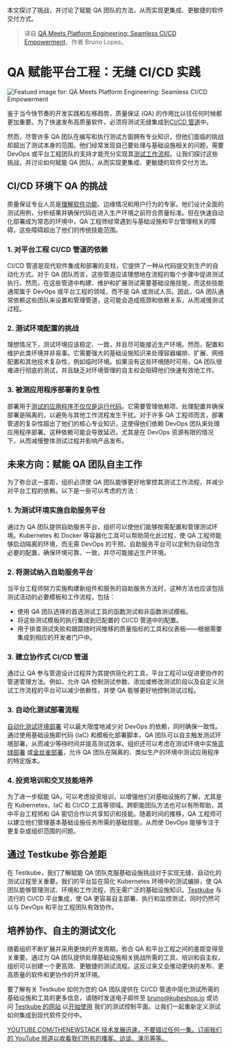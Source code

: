 
<!--
title: 质保团队与平台工程团队的融合：无缝 CI/CD 赋能
cover: https://cdn.thenewstack.io/media/2024/12/c979882e-qa.jpg
-->

本文探讨了挑战，并讨论了赋能 QA 团队的方法，从而实现更集成、更敏捷的软件交付方式。

> 译自 [QA Meets Platform Engineering: Seamless CI/CD Empowerment](https://thenewstack.io/qa-meets-platform-engineering-seamless-ci-cd-empowerment/)，作者 Bruno Lopes。


# QA 赋能平台工程：无缝 CI/CD 实践

![Featued image for: QA Meets Platform Engineering: Seamless CI/CD Empowerment](https://cdn.thenewstack.io/media/2024/12/c979882e-qa-1024x576.jpg)

鉴于当今快节奏的开发实践和左移趋势，质量保证 (QA) 的作用比以往任何时候都更加重要。为了快速发布高质量软件，必须将测试无缝集成到[CI/CD 管道](https://thenewstack.io/ci-cd/)中。

然而，尽管许多 QA 团队在编写和执行测试方面拥有专业知识，但他们面临的挑战却超出了测试本身的范围。他们经常发现自己要处理与基础设施相关的问题，需要 DevOps 或平台工程团队的支持才能充分实现其[测试工作流程](https://thenewstack.io/a-5-step-framework-for-test-execution/)。让我们探讨这些挑战，并讨论如何赋能 QA 团队，从而实现更集成、更敏捷的软件交付方法。

## CI/CD 环境下 QA 的挑战

质量保证专业人员是[理解软件功能](https://thenewstack.io/are-monolith-ci-cd-pipelines-killing-quality-in-your-software/)、边缘情况和用户行为的专家。他们设计全面的测试用例，分析结果并确保代码在进入生产环境之前符合质量标准。但在快速自动化部署成为常态的环境中，QA 工程师经常遇到与基础设施和平台管理相关的障碍，这些障碍超出了他们的传统技能范围。

### 1. 对平台工程 CI/CD 管道的依赖

CI/CD 管道是现代软件集成和部署的支柱，它提供了一种从代码提交到生产的自动化方式。对于 QA 团队而言，这些管道应该理想地在流程的每个步骤中促进测试执行。然而，在这些管道中构建、维护和扩展测试需要基础设施技能，而这些技能通常属于 DevOps 或平台工程的领域，而不是 QA 或测试人员。因此，QA 团队通常依赖这些团队来设置和管理管道，这可能会造成瓶颈和依赖关系，从而减慢测试过程。

### 2. 测试环境配置的挑战

理想情况下，测试环境应该稳定、一致，并且尽可能接近生产环境。然而，配置和维护此类环境并非易事。它需要强大的基础设施知识来处理容器编排、扩展、网络配置和其他技术复杂性，例如临时环境。如果没有这些环境随时可用，QA 团队很难进行彻底的测试，并且缺乏对环境管理的自主权会阻碍他们快速有效地工作。

### 3. 被测应用程序部署的复杂性

部署用于[测试的应用程序不仅仅是运行代码](https://thenewstack.io/stop-running-tests-with-your-ci-cd-tool/)。它需要管理依赖项、处理配置并确保部署是隔离的，以避免与其他工作流程发生干扰。对于许多 QA 工程师而言，部署管道的复杂性超出了他们的核心专业知识，这使得他们依赖 DevOps 团队来处理应用程序部署。这种依赖可能会导致延迟，尤其是在 DevOps 资源有限的情况下，从而减慢整体测试过程并影响产品发布。

## 未来方向：赋能 QA 团队自主工作

为了弥合这一差距，组织必须使 QA 团队能够更好地掌控其测试工作流程，并减少对平台工程的依赖。以下是一些可以考虑的方法：

### 1. 为测试环境实施自助服务平台

通过为 QA 团队提供自助服务平台，组织可以使他们能够按需配置和管理测试环境。Kubernetes 和 Docker 等容器化工具可以帮助简化此过程，使 QA 工程师能够启动隔离的环境，而无需 DevOps 的干预。自助服务平台可以定制为自动包含必要的配置，确保环境可靠、一致，并尽可能接近生产环境。

### 2. 将测试纳入自助服务平台

当平台工程师努力实施构建新组件和服务的自助服务方法时，这种方法也应该包括测试活动的必要模板和工作流程，包括：

- 使用 QA 团队选择的首选测试工具的函数测试和非函数测试模板。
- 将这些测试模板的执行集成到已配置的 CI/CD 管道中的配置。
- 用于排查测试失败和跟踪随时间推移的质量指标的工具和仪表板——根据需要集成到相应的开发者门户中。
### 3. 建立协作式 CI/CD 管道

通过让 QA 参与管道设计过程并为其提供简化的工具，平台工程可以促进更协作的管道管理方法。例如，允许 QA 控制测试参数、添加或修改测试阶段以及自定义测试工作流程的平台可以减少依赖性，并使 QA 能够更好地控制测试过程。

### 3. 自动化测试部署流程

[自动化测试环境部署](https://thenewstack.io/test-automation-tools-unite/) 可以最大限度地减少对 DevOps 的依赖，同时确保一致性。通过使用基础设施即代码 (IaC) 和模板化部署脚本，QA 团队可以自主触发测试环境部署，从而减少等待时间并提高测试效率。组织还可以考虑在测试环境中实施[蓝绿部署](https://testkube.io/learn/automating-blue-green-deployments-with-argo-rollouts-and-testkube) 或[金丝雀部署](https://testkube.io/learn/automate-canary-deployments-with-argo-rollouts-and-testkube)，允许 QA 团队在隔离的、类似生产的环境中测试应用程序的特定版本。

### 4. 投资培训和交叉技能培养

为了进一步赋能 QA，可以考虑投资培训，以增强他们对基础设施的了解，尤其是在 Kubernetes、IaC 和 CI/CD 工具等领域。跨职能团队方法也可以有所帮助，其中平台工程师和 QA 密切合作以共享知识和技能。随着时间的推移，QA 工程师可以建立他们管理基本基础设施任务所需的基础技能，从而使 DevOps 能够专注于更复杂或组织范围的问题。

## 通过 Testkube 弥合差距

在 Testkube，我们了解赋能 QA 团队克服基础设施挑战对于实现无缝、自动化的测试过程至关重要。我们的平台旨在简化 Kubernetes 环境中的测试编排，使 QA 团队能够管理测试、环境和工作流程，而无需广泛的基础设施知识。[Testkube](https://testkube.io) 与流行的 CI/CD 平台集成，使 QA 更容易自主部署、执行和监控测试，同时仍然可以与 DevOps 和平台工程团队有效协作。

## 培养协作、自主的测试文化

随着组织不断扩展并采用更快的开发周期，弥合 QA 和平台工程之间的差距变得至关重要。通过为 QA 团队提供处理基础设施相关挑战所需的工具、培训和自主权，组织可以创建一个更高效、更敏捷的测试流程。这反过来又会推动更快的发布、更高质量的软件和更协作的开发环境。

要了解有关 Testkube 如何为您的 QA 团队提供在 CI/CD 管道中简化测试所需的基础设施和工具的更多信息，请随时发送电子邮件至 [bruno@kubeshop.io](mailto:bruno@kubeshop.io) 或访问 [Testkube 的网站](http://testkube.io) 以[开始使用](https://www.testkube.io/get-started) 我们的测试控制平面。让我们一起重新定义测试如何集成到现代软件交付中。

[YOUTUBE.COM/THENEWSTACK 技术发展迅速，不要错过任何一集。订阅我们的 YouTube 频道以收看我们所有的播客、访谈、演示等等。](https://youtube.com/thenewstack?sub_confirmation=1)
